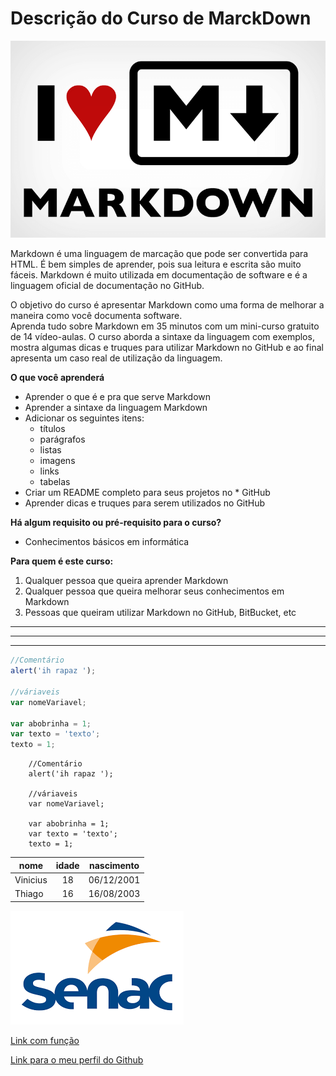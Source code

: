 # Descrição do Curso de MarckDown

![Image](imagens/Marck.png)

Markdown é uma linguagem de marcação que pode ser convertida para HTML. É bem simples de aprender, pois sua leitura e escrita são muito fáceis. Markdown é muito utilizada em documentação de software e é a linguagem oficial de documentação no GitHub.  

O objetivo do curso é apresentar Markdown como uma forma de melhorar a maneira como você documenta software.  
Aprenda tudo sobre Markdown em 35 minutos com um mini-curso gratuito de 14 vídeo-aulas. O curso aborda a sintaxe da linguagem com exemplos, mostra algumas dicas e truques para utilizar Markdown no GitHub e ao final apresenta um caso real de utilização da linguagem.  

**O que você aprenderá**  

* Aprender o que é e pra que serve Markdown
* Aprender a sintaxe da linguagem Markdown
* Adicionar os seguintes itens:
    * títulos
    * parágrafos
    * listas
    * imagens
    * links
    * tabelas
* Criar um README completo para seus projetos no * GitHub
* Aprender dicas e truques para serem utilizados no GitHub  

__Há algum requisito ou pré-requisito para o curso?__  

* Conhecimentos básicos em informática  

__Para quem é este curso:__  

1. Qualquer pessoa que queira aprender Markdown
2. Qualquer pessoa que queira melhorar seus conhecimentos em Markdown
10. Pessoas que queiram utilizar Markdown no GitHub, BitBucket, etc


***
***
***
```javascript
//Comentário
alert('ih rapaz ');

//váriaveis
var nomeVariavel;

var abobrinha = 1;
var texto = 'texto';
texto = 1;
```

        //Comentário
        alert('ih rapaz ');

        //váriaveis
        var nomeVariavel;

        var abobrinha = 1;
        var texto = 'texto';
        texto = 1;


|   nome   | idade | nascimento |
| -------  | :---: | ---------- |
| Vinicius |  18   | 06/12/2001 |
| Thiago   |  16   | 16/08/2003 |



[![logo do senac](imagens/senac.png)](https://www.sp.senac.br/jsp/default.jsp?newsID=0)

[Link com função][link-set]

[link-set]: https://github.com/vinicius-Sdr?tab=repositories

[Link para o meu perfil do Github](https://github.com/vinicius-Sdr?tab=repositories)

